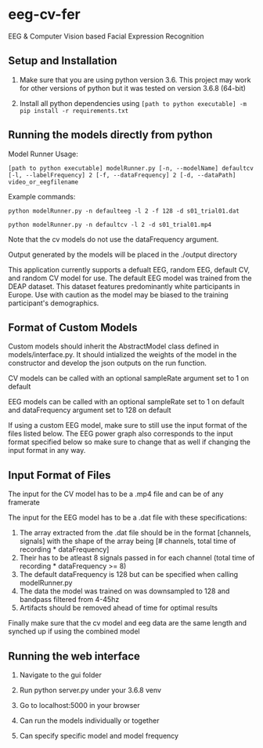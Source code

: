 # eeg-cv-fer
EEG &amp; Computer Vision based Facial Expression Recognition

## Setup and Installation

1. Make sure that you are using python version 3.6. This project may work for other versions of python but it was tested on version 3.6.8 (64-bit)

2. Install all python dependencies using `[path to python executable] -m pip install -r requirements.txt`

## Running the models directly from python

Model Runner Usage:

`[path to python executable] modelRunner.py [-n, --modelName] defaultcv [-l, --labelFrequency] 2 [-f, --dataFrequency] 2 [-d, --dataPath] video_or_eegfilename`

Example commands:

`python modelRunner.py -n defaulteeg -l 2 -f 128 -d s01_trial01.dat`

`python modelRunner.py -n defaultcv -l 2 -d s01_trial01.mp4`

Note that the cv models do not use the dataFrequency argument.

Output generated by the models will be placed in the ./output directory

This application currently supports a defualt EEG, random EEG, default CV, and random CV model for use. The default EEG model was trained from the DEAP dataset. This dataset features predominantly white participants in Europe. Use with caution as the model may be biased to the training participant's demographics.

## Format of Custom Models

Custom models should inherit the AbstractModel class defined in models/interface.py. It should intialized the weights of the model in the constructor and develop the json outputs on the run function.

CV models can be called with an optional sampleRate argument set to 1 on default

EEG models can be called with an optional sampleRate set to 1 on default and dataFrequency argument set to 128 on default

If using a custom EEG model, make sure to still use the input format of the files listed below. The EEG power graph also corresponds to the input format specified below so make sure to change that as well if changing the input format in any way.

## Input Format of Files

The input for the CV model has to be a .mp4 file and can be of any framerate

The input for the EEG model has to be a .dat file with these specifications:
1. The array extracted from the .dat file should be in the format [channels, signals] with the shape of the array being [# channels, total time of recording * dataFrequency]
2. Their has to be atleast 8 signals passed in for each channel (total time of recording * dataFrequency >= 8)
3. The default dataFrequency is 128 but can be specified when calling modelRunner.py
4. The data the model was trained on was downsampled to 128 and bandpass filtered from 4-45hz
5. Artifacts should be removed ahead of time for optimal results

Finally make sure that the cv model and eeg data are the same length and synched up if using the combined model

## Running the web interface

1. Navigate to the gui folder

2. Run python server.py under your 3.6.8 venv

3. Go to localhost:5000 in your browser

4. Can run the models individually or together

5. Can specify specific model and model frequency 

